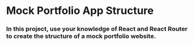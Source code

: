 # Mock Portfolio App Structure

### In this project, use your knowledge of React and React Router to create the structure of a mock portfolio website.

